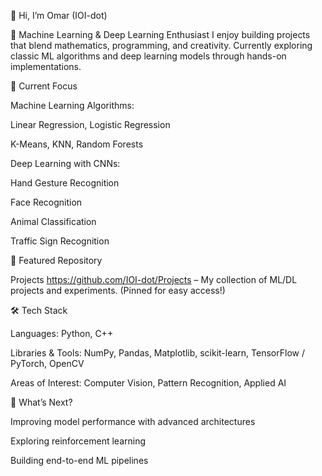 👋 Hi, I’m Omar (IOI-dot)

🚀 Machine Learning & Deep Learning Enthusiast
I enjoy building projects that blend mathematics, programming, and creativity. Currently exploring classic ML algorithms and deep learning models through hands-on implementations.

🔬 Current Focus

Machine Learning Algorithms:

Linear Regression, Logistic Regression

K-Means, KNN, Random Forests

Deep Learning with CNNs:

Hand Gesture Recognition

Face Recognition

Animal Classification

Traffic Sign Recognition

📌 Featured Repository

Projects https://github.com/IOI-dot/Projects
 – My collection of ML/DL projects and experiments. (Pinned for easy access!)

🛠️ Tech Stack

Languages: Python, C++

Libraries & Tools: NumPy, Pandas, Matplotlib, scikit-learn, TensorFlow / PyTorch, OpenCV

Areas of Interest: Computer Vision, Pattern Recognition, Applied AI

🌱 What’s Next?

Improving model performance with advanced architectures

Exploring reinforcement learning

Building end-to-end ML pipelines

<!--
**IOI-dot/IOI-dot** is a ✨ _special_ ✨ repository because its `README.md` (this file) appears on your GitHub profile.

Here are some ideas to get you started:

- 🔭 I’m currently working on ...
- 🌱 I’m currently learning ...
- 👯 I’m looking to collaborate on ...
- 🤔 I’m looking for help with ...
- 💬 Ask me about ...
- 📫 How to reach me: ...
- 😄 Pronouns: ...
- ⚡ Fun fact: ...
-->
